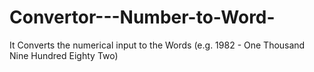 # Convertor---Number-to-Word-
It Converts the numerical input to the Words (e.g. 1982 - One Thousand Nine Hundred Eighty Two)

